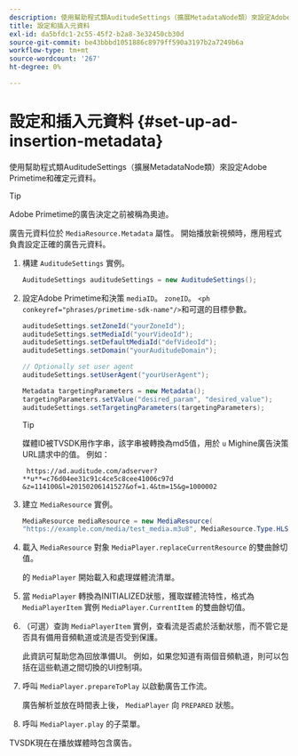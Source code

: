 ```yaml
---
description: 使用幫助程式類AuditudeSettings（擴展MetadataNode類）來設定Adobe Primetime和確定元資料。
title: 設定和插入元資料
exl-id: da5bfdc1-2c55-45f2-b2a8-3e32450cb30d
source-git-commit: be43bbbd1051886c8979ff590a3197b2a7249b6a
workflow-type: tm+mt
source-wordcount: '267'
ht-degree: 0%

---
```


# 設定和插入元資料 {#set-up-ad-insertion-metadata}

使用幫助程式類AuditudeSettings（擴展MetadataNode類）來設定Adobe Primetime和確定元資料。

>[!TIP]
>
>Adobe Primetime的廣告決定之前被稱為奧迪。

廣告元資料位於 `MediaResource.Metadata` 屬性。 開始播放新視頻時，應用程式負責設定正確的廣告元資料。

1. 構建 `AuditudeSettings` 實例。

   ```java
   AuditudeSettings auditudeSettings = new AuditudeSettings();
   ```

1. 設定Adobe Primetime和決策 `mediaID`。 `zoneID`。 `<ph conkeyref="phrases/primetime-sdk-name"/>`和可選的目標參數。

   ```java
   auditudeSettings.setZoneId("yourZoneId"); 
   auditudeSettings.setMediaId("yourVideoId"); 
   auditudeSettings.setDefaultMediaId("defVideoId"); 
   auditudeSettings.setDomain("yourAuditudeDomain"); 
   
   // Optionally set user agent  
   auditudeSettings.setUserAgent("yourUserAgent"); 
   
   Metadata targetingParameters = new Metadata(); 
   targetingParameters.setValue("desired_param", "desired_value"); 
   auditudeSettings.setTargetingParameters(targetingParameters);
   ```

   >[!TIP]
   >
   >媒體ID被TVSDK用作字串，該字串被轉換為md5值，用於 `u` Mighine廣告決策URL請求中的值。 例如：
   >
   >
   >` https://ad.auditude.com/adserver? **u**=c76d04ee31c91c4ce5c8cee41006c97d &z=114100&l=20150206141527&of=1.4&tm=15&g=1000002`

1. 建立 `MediaResource` 實例。

   ```java
   MediaResource mediaResource = new MediaResource( 
   "https://example.com/media/test_media.m3u8", MediaResource.Type.HLS, Metadata);
   ```

1. 載入 `MediaResource` 對象 `MediaPlayer.replaceCurrentResource` 的雙曲餘切值。

   的 `MediaPlayer` 開始載入和處理媒體流清單。

1. 當 `MediaPlayer` 轉換為INITIALIZED狀態，獲取媒體流特性，格式為 `MediaPlayerItem` 實例 `MediaPlayer.CurrentItem` 的雙曲餘切值。
1. （可選）查詢 `MediaPlayerItem` 實例，查看流是否處於活動狀態，而不管它是否具有備用音頻軌道或流是否受到保護。

   此資訊可幫助您為回放準備UI。 例如，如果您知道有兩個音頻軌道，則可以包括在這些軌道之間切換的UI控制項。

1. 呼叫 `MediaPlayer.prepareToPlay` 以啟動廣告工作流。

   廣告解析並放在時間表上後， `MediaPlayer` 向 `PREPARED` 狀態。
1. 呼叫 `MediaPlayer.play` 的子菜單。

TVSDK現在在播放媒體時包含廣告。
